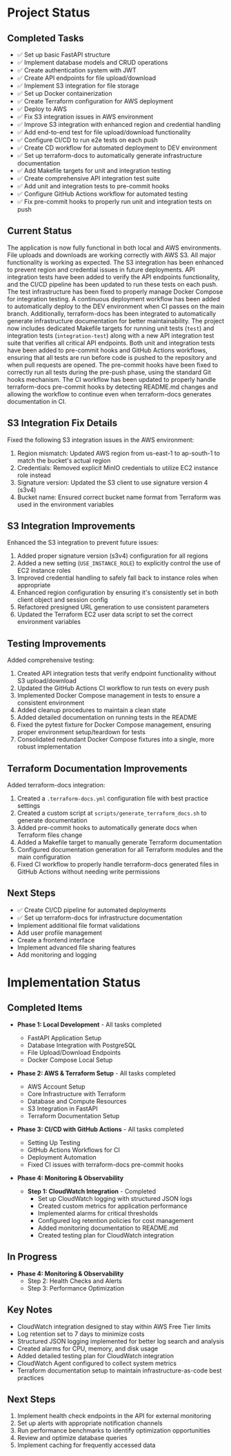 # Project Status

## Completed Tasks
- ✅ Set up basic FastAPI structure
- ✅ Implement database models and CRUD operations
- ✅ Create authentication system with JWT
- ✅ Create API endpoints for file upload/download
- ✅ Implement S3 integration for file storage
- ✅ Set up Docker containerization
- ✅ Create Terraform configuration for AWS deployment
- ✅ Deploy to AWS
- ✅ Fix S3 integration issues in AWS environment
- ✅ Improve S3 integration with enhanced region and credential handling
- ✅ Add end-to-end test for file upload/download functionality
- ✅ Configure CI/CD to run e2e tests on each push
- ✅ Create CD workflow for automated deployment to DEV environment
- ✅ Set up terraform-docs to automatically generate infrastructure documentation
- ✅ Add Makefile targets for unit and integration testing
- ✅ Create comprehensive API integration test suite
- ✅ Add unit and integration tests to pre-commit hooks
- ✅ Configure GitHub Actions workflow for automated testing
- ✅ Fix pre-commit hooks to properly run unit and integration tests on push

## Current Status
The application is now fully functional in both local and AWS environments. File uploads and downloads are working correctly with AWS S3. All major functionality is working as expected. The S3 integration has been enhanced to prevent region and credential issues in future deployments. API integration tests have been added to verify the API endpoints functionality, and the CI/CD pipeline has been updated to run these tests on each push. The test infrastructure has been fixed to properly manage Docker Compose for integration testing. A continuous deployment workflow has been added to automatically deploy to the DEV environment when CI passes on the main branch. Additionally, terraform-docs has been integrated to automatically generate infrastructure documentation for better maintainability. The project now includes dedicated Makefile targets for running unit tests (`test`) and integration tests (`integration-test`) along with a new API integration test suite that verifies all critical API endpoints. Both unit and integration tests have been added to pre-commit hooks and GitHub Actions workflows, ensuring that all tests are run before code is pushed to the repository and when pull requests are opened. The pre-commit hooks have been fixed to correctly run all tests during the pre-push phase, using the standard Git hooks mechanism. The CI workflow has been updated to properly handle terraform-docs pre-commit hooks by detecting README.md changes and allowing the workflow to continue even when terraform-docs generates documentation in CI.

## S3 Integration Fix Details
Fixed the following S3 integration issues in the AWS environment:
1. Region mismatch: Updated AWS region from us-east-1 to ap-south-1 to match the bucket's actual region
2. Credentials: Removed explicit MinIO credentials to utilize EC2 instance role instead
3. Signature version: Updated the S3 client to use signature version 4 (s3v4)
4. Bucket name: Ensured correct bucket name format from Terraform was used in the environment variables

## S3 Integration Improvements
Enhanced the S3 integration to prevent future issues:
1. Added proper signature version (s3v4) configuration for all regions
2. Added a new setting (`USE_INSTANCE_ROLE`) to explicitly control the use of EC2 instance roles
3. Improved credential handling to safely fall back to instance roles when appropriate
4. Enhanced region configuration by ensuring it's consistently set in both client object and session config
5. Refactored presigned URL generation to use consistent parameters
6. Updated the Terraform EC2 user data script to set the correct environment variables

## Testing Improvements
Added comprehensive testing:
1. Created API integration tests that verify endpoint functionality without S3 upload/download
2. Updated the GitHub Actions CI workflow to run tests on every push
3. Implemented Docker Compose management in tests to ensure a consistent environment
4. Added cleanup procedures to maintain a clean state
5. Added detailed documentation on running tests in the README
6. Fixed the pytest fixture for Docker Compose management, ensuring proper environment setup/teardown for tests
7. Consolidated redundant Docker Compose fixtures into a single, more robust implementation

## Terraform Documentation Improvements
Added terraform-docs integration:
1. Created a `.terraform-docs.yml` configuration file with best practice settings
2. Created a custom script at `scripts/generate_terraform_docs.sh` to generate documentation
3. Added pre-commit hooks to automatically generate docs when Terraform files change
4. Added a Makefile target to manually generate Terraform documentation
5. Configured documentation generation for all Terraform modules and the main configuration
6. Fixed CI workflow to properly handle terraform-docs generated files in GitHub Actions without needing write permissions

## Next Steps
- ✅ Create CI/CD pipeline for automated deployments
- ✅ Set up terraform-docs for infrastructure documentation
- Implement additional file format validations
- Add user profile management
- Create a frontend interface
- Implement advanced file sharing features
- Add monitoring and logging

# Implementation Status

## Completed Items
- **Phase 1: Local Development** - All tasks completed
  - FastAPI Application Setup
  - Database Integration with PostgreSQL
  - File Upload/Download Endpoints
  - Docker Compose Local Setup

- **Phase 2: AWS & Terraform Setup** - All tasks completed
  - AWS Account Setup
  - Core Infrastructure with Terraform
  - Database and Compute Resources
  - S3 Integration in FastAPI
  - Terraform Documentation Setup

- **Phase 3: CI/CD with GitHub Actions** - All tasks completed
  - Setting Up Testing
  - GitHub Actions Workflows for CI
  - Deployment Automation
  - Fixed CI issues with terraform-docs pre-commit hooks

- **Phase 4: Monitoring & Observability**
  - **Step 1: CloudWatch Integration** - Completed
    - Set up CloudWatch logging with structured JSON logs
    - Created custom metrics for application performance
    - Implemented alarms for critical thresholds
    - Configured log retention policies for cost management
    - Added monitoring documentation to README.md
    - Created testing plan for CloudWatch integration

## In Progress
- **Phase 4: Monitoring & Observability**
  - Step 2: Health Checks and Alerts
  - Step 3: Performance Optimization

## Key Notes
- CloudWatch integration designed to stay within AWS Free Tier limits
- Log retention set to 7 days to minimize costs
- Structured JSON logging implemented for better log search and analysis
- Created alarms for CPU, memory, and disk usage
- Added detailed testing plan for CloudWatch integration
- CloudWatch Agent configured to collect system metrics
- Terraform documentation setup to maintain infrastructure-as-code best practices

## Next Steps
1. Implement health check endpoints in the API for external monitoring
2. Set up alerts with appropriate notification channels
3. Run performance benchmarks to identify optimization opportunities
4. Review and optimize database queries
5. Implement caching for frequently accessed data
